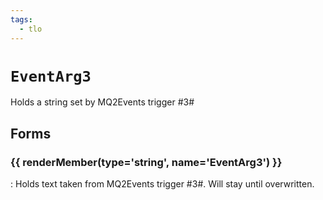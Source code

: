 ```yaml
---
tags:
  - tlo
---
```

# `EventArg3`

<!--tlo-desc-start-->
Holds a string set by MQ2Events trigger #3#
<!--tlo-desc-end-->

## Forms
<!--tlo-forms-start-->
### {{ renderMember(type='string', name='EventArg3') }}

:   Holds text taken from MQ2Events trigger #3#. Will stay until overwritten.

<!--tlo-forms-end-->

<!--tlo-linkrefs-start-->
[string]: ../macroquest/reference/data-types/datatype-string.md
<!--tlo-linkrefs-end-->